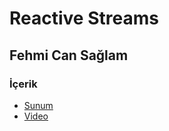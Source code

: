 # Reactive Streams

## Fehmi Can Sağlam

### İçerik

* [Sunum](https://www.slideshare.net/mobile/FehmiSaglam/reactive-streams-61491365)
* [Video](#)
